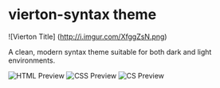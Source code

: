 # vierton-syntax theme

![Vierton Title] (http://i.imgur.com/XfggZsN.png)

A clean, modern syntax theme suitable for both dark and light environments.

![HTML Preview](http://i.imgur.com/rPeyCo6.png)
![CSS Preview](http://i.imgur.com/n6Kul5w.png)
![CS Preview](http://i.imgur.com/Wp0cY2i.png)
